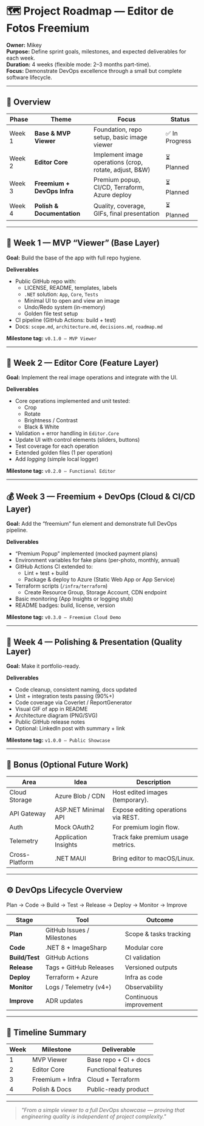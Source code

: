 # 🗺️ Project Roadmap — Editor de Fotos Freemium

**Owner:** Mikey  
**Purpose:** Define sprint goals, milestones, and expected deliverables for each week.  
**Duration:** 4 weeks (flexible mode: 2–3 months part-time).  
**Focus:** Demonstrate DevOps excellence through a small but complete software lifecycle.

---

## 🧭 Overview

| Phase | Theme | Focus | Status |
|--------|--------|--------|--------|
| Week 1 | **Base & MVP Viewer** | Foundation, repo setup, basic image viewer | ✅ In Progress |
| Week 2 | **Editor Core** | Implement image operations (crop, rotate, adjust, B&W) | ⏳ Planned |
| Week 3 | **Freemium + DevOps Infra** | Premium popup, CI/CD, Terraform, Azure deploy | ⏳ Planned |
| Week 4 | **Polish & Documentation** | Quality, coverage, GIFs, final presentation | ⏳ Planned |

---

## 🧩 Week 1 — MVP “Viewer” (Base Layer)

**Goal:** Build the base of the app with full repo hygiene.

**Deliverables**
- Public GitHub repo with:
  - LICENSE, README, templates, labels
  - `.NET` solution: `App`, `Core`, `Tests`
  - Minimal UI to open and view an image
  - Undo/Redo system (in-memory)
  - Golden file test setup
- CI pipeline (GitHub Actions: build + test)
- Docs: `scope.md`, `architecture.md`, `decisions.md`, `roadmap.md`

**Milestone tag:** `v0.1.0 – MVP Viewer`

---

## 🎨 Week 2 — Editor Core (Feature Layer)

**Goal:** Implement the real image operations and integrate with the UI.

**Deliverables**
- Core operations implemented and unit tested:
  - Crop
  - Rotate
  - Brightness / Contrast
  - Black & White
- Validation + error handling in `Editor.Core`
- Update UI with control elements (sliders, buttons)
- Test coverage for each operation
- Extended golden files (1 per operation)
- Add *logging* (simple local logger)

**Milestone tag:** `v0.2.0 – Functional Editor`

---

## 💰 Week 3 — Freemium + DevOps (Cloud & CI/CD Layer)

**Goal:** Add the “freemium” fun element and demonstrate full DevOps pipeline.

**Deliverables**
- “Premium Popup” implemented (mocked payment plans)
- Environment variables for fake plans (per-photo, monthly, annual)
- GitHub Actions CI extended to:
  - Lint + test + build
  - Package & deploy to Azure (Static Web App or App Service)
- Terraform scripts (`/infra/terraform`)
  - Create Resource Group, Storage Account, CDN endpoint
- Basic monitoring (App Insights or logging stub)
- README badges: build, license, version

**Milestone tag:** `v0.3.0 – Freemium Cloud Demo`

---

## 🧽 Week 4 — Polishing & Presentation (Quality Layer)

**Goal:** Make it portfolio-ready.

**Deliverables**
- Code cleanup, consistent naming, docs updated
- Unit + integration tests passing (90%+)
- Code coverage via Coverlet / ReportGenerator
- Visual GIF of app in README
- Architecture diagram (PNG/SVG)
- Public GitHub release notes
- Optional: LinkedIn post with summary + link

**Milestone tag:** `v1.0.0 – Public Showcase`

---

## 🧱 Bonus (Optional Future Work)

| Area | Idea | Description |
|-------|------|-------------|
| Cloud Storage | Azure Blob / CDN | Host edited images (temporary). |
| API Gateway | ASP.NET Minimal API | Expose editing operations via REST. |
| Auth | Mock OAuth2 | For premium login flow. |
| Telemetry | Application Insights | Track fake premium usage metrics. |
| Cross-Platform | .NET MAUI | Bring editor to macOS/Linux. |

---

## ⚙️ DevOps Lifecycle Overview

Plan → Code → Build → Test → Release → Deploy → Monitor → Improve


| Stage | Tool | Outcome |
|--------|------|----------|
| **Plan** | GitHub Issues / Milestones | Scope & tasks tracking |
| **Code** | .NET 8 + ImageSharp | Modular core |
| **Build/Test** | GitHub Actions | CI validation |
| **Release** | Tags + GitHub Releases | Versioned outputs |
| **Deploy** | Terraform + Azure | Infra as code |
| **Monitor** | Logs / Telemetry (v4+) | Observability |
| **Improve** | ADR updates | Continuous improvement |

---

## 📅 Timeline Summary

| Week | Milestone | Deliverable |
|------|------------|-------------|
| 1 | MVP Viewer | Base repo + CI + docs |
| 2 | Editor Core | Functional features |
| 3 | Freemium + Infra | Cloud + Terraform |
| 4 | Polish & Docs | Public-ready product |

---

> _"From a simple viewer to a full DevOps showcase — proving that engineering quality is independent of project complexity."_
